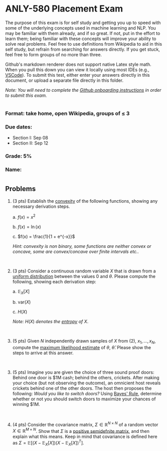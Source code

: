 # ANLY-580 Placement Exam

The purpose of this exam is for self study and getting you up to speed with some of the underlying concepts used in machine learning and NLP. You may be familiar with them already, and if so great. If not, put in the effort to learn them; being familiar with these concepts will improve your ability to solve real problems. Feel free to use definitions from Wikipedia to aid in this self study, but refrain from searching for answers directly. If you get stuck, feel free to form groups of no more than three.

Github's markdown renderer does not support native Latex style math. When you pull this down you can view it locally using most IDEs (e.g., [VSCode](https://code.visualstudio.com/)). To submit this test, either enter your answers directly in this document, or upload a separate file directly in this folder. 

*Note: You will need to complete the [Github onboarding instructions](https://github.com/chrislarson1/GU-ANLY-580-FALL-2021/blob/main/github-setup.md) in order to submit this exam.*

#
### Format: take home, open Wikipedia, groups of $\leq$ 3

### Due dates: 
 - Section I: Sep 08
 - Section II: Sep 12

### Grade: 5%

### Name:

#
## Problems

1. (3 pts) Establish the [convexity](https://en.wikipedia.org/wiki/Convex_function) of the following functions, showing any necessary derivation steps.

    a. $f(x) = x^{2}$ 

    b. $f(x) = \ln(x)$

    c. $f(x) = \frac{1}{1 + e^{-x}}$

    *Hint: convexity is non binary, some functions are neither convex or concave, some are convex/concave over finite intervals etc..* 

<br>

2. (3 pts) Consider a continuous random variable $X$ that is drawn from a [uniform distribution](https://en.wikipedia.org/wiki/Continuous_uniform_distribution) between the values $0$ and $\theta$. Please compute the following, showing each derivation step:

    a. $\mathbb{E}_{X}[X]$

    b. $\text{var}(X)$ 

    c. $H(X)$

    *Note:* $H(X)$ *denotes the [entropy](https://en.wikipedia.org/wiki/Entropy_(information_theory)) of* $X$. 

<br>

3. (5 pts) Given $N$ independently drawn samples of $X$ from (2), $x_{1}, ..., x_{N}$, compute the [maximum likelihood estimate](https://en.wikipedia.org/wiki/Maximum_likelihood_estimation) of $\theta$, $\hat{\theta}$. Please show the steps to arrive at this answer.

<br>

3. (5 pts) Imagine you are given the choice of three sound proof doors: Behind one door is $1M cash; behind the others, crickets. After making your choice (but not observing the outcome), an omnicient host reveals crickets behind one of the other doors. The host then proposes the following: *Would you like to switch doors?* Using [Bayes' Rule](https://en.wikipedia.org/wiki/Bayes%27_theorem), determine whether or not you should switch doors to maximize your chances of winning $1M.

<br>

4. (4 pts) Consider the covariance matrix, $\Sigma \in \mathbb{R}^{N \times N}$ of a random vector $X \in \mathbb{R}^{M \times N}$. Show that $\Sigma$ is a [positive semidefnite matrix](https://en.wikipedia.org/wiki/Definite_matrix), and then explain what this means. Keep in mind that covariance is defined here as $\Sigma = \mathbb{E}\big[ \big( X - \mathbb{E}_{X}[X] \big)\big( X - \mathbb{E}_{X}[X] \big)^{T} \big]$.